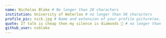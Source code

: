 ```yaml
---
name: Nicholas Blake # No longer than 28 characters
institution: University of Waterloo # no longer than 58 characters
profile_pic: nick.jpg # Name and extension of your profile picture(ex. mona.png) The picture must be squared and 544px on width and height.
quote: If talk is cheap then my silence is diamonds 💎 # no longer than 100 characters, avoid using quotes(") to guarantee the format remains the same.
github_user: nsblake
---
```

